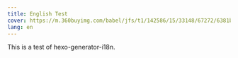 ```yaml
---
title: English Test
cover: https://m.360buyimg.com/babel/jfs/t1/142586/15/33148/67272/6381bbfaE30fd9675/d516a80ab053b18f.jpg
lang: en
---
```


This is a test of hexo-generator-i18n.